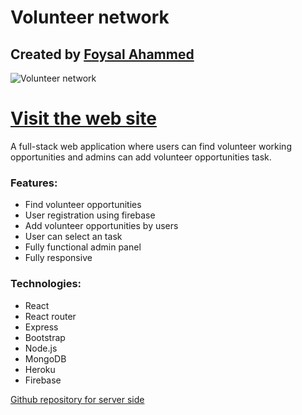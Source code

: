 # Volunteer network
## Created by [Foysal Ahammed](https://foysal-ahammed.web.app/) 
![Volunteer network](https://i.ibb.co/gJ1RVWG/screenshoot.jpg)



# [Visit the web site](https://volunteer-network-fasami.web.app/)

A full-stack web  application  where users can find volunteer working opportunities and admins can add volunteer opportunities task. 

### Features: 
- Find volunteer opportunities 
- User registration using firebase
- Add volunteer opportunities by users
- User can select an task
- Fully functional admin panel 
- Fully responsive

### Technologies:
- React
- React router
- Express 
- Bootstrap
- Node.js
- MongoDB
- Heroku
- Firebase

[Github repository for server side ](https://github.com/FAsami/volunteer-network-server)
